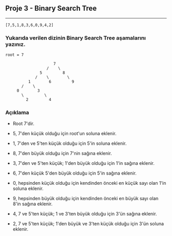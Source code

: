 ## Proje 3 - Binary Search Tree

---

```
[7,5,1,8,3,6,0,9,4,2]
```

### Yukarıda verilen dizinin Binary Search Tree aşamalarını yazınız.

    root = 7

                         7
                      /    \
                   5         8
                 /    \        \
              1        6         9
           /    \
         0        3 
           \         \
             2         4

### Açıklama

- Root 7'dir.

- 5, 7'den küçük olduğu için root'un soluna eklenir.

- 1, 7'den ve 5'ten küçük olduğu için 5'in soluna eklenir.

- 8, 7'den büyük olduğu için 7'nin sağına eklenir.

- 3, 7'den ve 5'ten küçük; 1'den büyük olduğu için 1'in sağına eklenir.

- 6, 7'den küçük 5'den büyük olduğu için 5'in sağına eklenir.

- 0, hepsinden küçük olduğu için kendinden önceki en küçük sayı olan 1'in soluna eklenir.

- 9, hepsinden büyük olduğu için kendinden önceki en büyük sayı olan 8'in sağına eklenir.

- 4, 7 ve 5'ten küçük; 1 ve 3'ten büyük olduğu için 3'ün sağına eklenir.

- 2, 7 ve 5'ten küçük; 1'den büyük ve 3'ten küçük olduğu için 3'ün soluna eklenir.
